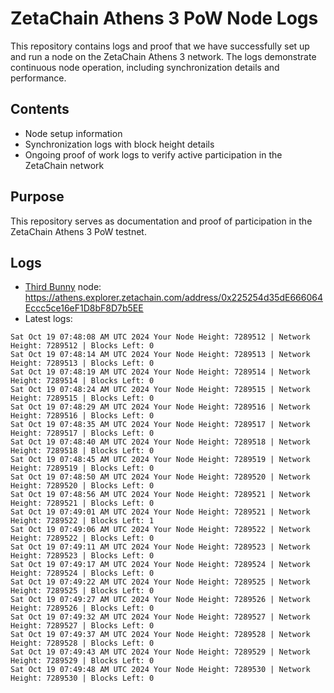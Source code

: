 # ZetaChain Athens 3 PoW Node Logs
This repository contains logs and proof that we have successfully set up and run a node on the ZetaChain Athens 3 network. The logs demonstrate continuous node operation, including synchronization details and performance.

## Contents
- Node setup information
- Synchronization logs with block height details
- Ongoing proof of work logs to verify active participation in the ZetaChain network

## Purpose
This repository serves as documentation and proof of participation in the ZetaChain Athens 3 PoW testnet.

## Logs

- [Third Bunny](https://thirdbunny.xyz/) node: https://athens.explorer.zetachain.com/address/0x225254d35dE666064Eccc5ce16eF1D8bF8D7b5EE
- Latest logs:
```
Sat Oct 19 07:48:08 AM UTC 2024 Your Node Height: 7289512 | Network Height: 7289512 | Blocks Left: 0
Sat Oct 19 07:48:14 AM UTC 2024 Your Node Height: 7289513 | Network Height: 7289513 | Blocks Left: 0
Sat Oct 19 07:48:19 AM UTC 2024 Your Node Height: 7289514 | Network Height: 7289514 | Blocks Left: 0
Sat Oct 19 07:48:24 AM UTC 2024 Your Node Height: 7289515 | Network Height: 7289515 | Blocks Left: 0
Sat Oct 19 07:48:29 AM UTC 2024 Your Node Height: 7289516 | Network Height: 7289516 | Blocks Left: 0
Sat Oct 19 07:48:35 AM UTC 2024 Your Node Height: 7289517 | Network Height: 7289517 | Blocks Left: 0
Sat Oct 19 07:48:40 AM UTC 2024 Your Node Height: 7289518 | Network Height: 7289518 | Blocks Left: 0
Sat Oct 19 07:48:45 AM UTC 2024 Your Node Height: 7289519 | Network Height: 7289519 | Blocks Left: 0
Sat Oct 19 07:48:50 AM UTC 2024 Your Node Height: 7289520 | Network Height: 7289520 | Blocks Left: 0
Sat Oct 19 07:48:56 AM UTC 2024 Your Node Height: 7289521 | Network Height: 7289521 | Blocks Left: 0
Sat Oct 19 07:49:01 AM UTC 2024 Your Node Height: 7289521 | Network Height: 7289522 | Blocks Left: 1
Sat Oct 19 07:49:06 AM UTC 2024 Your Node Height: 7289522 | Network Height: 7289522 | Blocks Left: 0
Sat Oct 19 07:49:11 AM UTC 2024 Your Node Height: 7289523 | Network Height: 7289523 | Blocks Left: 0
Sat Oct 19 07:49:17 AM UTC 2024 Your Node Height: 7289524 | Network Height: 7289524 | Blocks Left: 0
Sat Oct 19 07:49:22 AM UTC 2024 Your Node Height: 7289525 | Network Height: 7289525 | Blocks Left: 0
Sat Oct 19 07:49:27 AM UTC 2024 Your Node Height: 7289526 | Network Height: 7289526 | Blocks Left: 0
Sat Oct 19 07:49:32 AM UTC 2024 Your Node Height: 7289527 | Network Height: 7289527 | Blocks Left: 0
Sat Oct 19 07:49:37 AM UTC 2024 Your Node Height: 7289528 | Network Height: 7289528 | Blocks Left: 0
Sat Oct 19 07:49:43 AM UTC 2024 Your Node Height: 7289529 | Network Height: 7289529 | Blocks Left: 0
Sat Oct 19 07:49:48 AM UTC 2024 Your Node Height: 7289530 | Network Height: 7289530 | Blocks Left: 0
```

